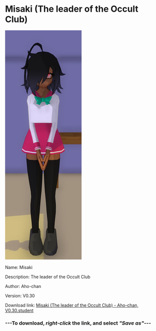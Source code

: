 # Misaki (The leader of the Occult Club)

<img src = "https://raw.githubusercontent.com/Arbiter1223/Daigaku-Gurashi-Custom-Students/master/Students/Files/Misaki%20(The%20leader%20of%20the%20Occult%20Club).png">

Name: Misaki

Description: The leader of the Occult Club

Author: Aho-chan

Version: V0.30

Download link: <a href="https://raw.githubusercontent.com/Arbiter1223/Daigaku-Gurashi-Custom-Students/master/Students/Files/Misaki%20(The%20leader%20of%20the%20Occult%20Club)%20-%20Aho-chan%2C%20V0.30.student">Misaki (The leader of the Occult Club) - Aho-chan, V0.30.student</a>

### ---**To download, _right-click_ the link, and select _"Save as"_**---
